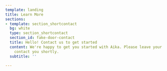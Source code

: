 ```yaml
---
template: landing
title: Learn More
sections:
- template: section_shortcontact
  bg: white
  type: section_shortcontact
  section_id: fake-door-contact
  title: Hello! Contact us to get started
  content: We're happy to get you started with Aika. Please leave your email and we'll
    contact you shortly.
  subtitle: ''

---
```

